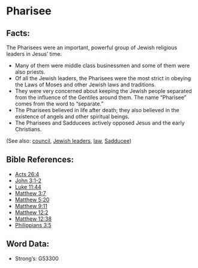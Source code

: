 # Pharisee

## Facts:

The Pharisees were an important, powerful group of Jewish religious leaders in Jesus’ time.

* Many of them were middle class businessmen and some of them were also priests.
* Of all the Jewish leaders, the Pharisees were the most strict in obeying the Laws of Moses and other Jewish laws and traditions.
* They were very concerned about keeping the Jewish people separated from the influence of the Gentiles around them. The name “Pharisee” comes from the word to “separate.”
* The Pharisees believed in life after death; they also believed in the existence of angels and other spiritual beings.
* The Pharisees and Sadducees actively opposed Jesus and the early Christians.

(See also: [council](../other/council.md), [Jewish leaders](../other/jewishleaders.md), [law](../kt/lawofmoses.md), [Sadducee](../kt/sadducee.md))

## Bible References:

* [Acts 26:4](rc://en/tn/help/act/26/04)
* [John 3:1-2](rc://en/tn/help/jhn/03/01)
* [Luke 11:44](rc://en/tn/help/luk/11/44)
* [Matthew 3:7](rc://en/tn/help/mat/03/07)
* [Matthew 5:20](rc://en/tn/help/mat/05/20)
* [Matthew 9:11](rc://en/tn/help/mat/09/11)
* [Matthew 12:2](rc://en/tn/help/mat/12/02)
* [Matthew 12:38](rc://en/tn/help/mat/12/38)
* [Philippians 3:5](rc://en/tn/help/php/03/05)

## Word Data:

* Strong’s: G53300
